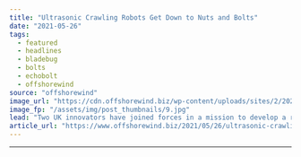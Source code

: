 ```yaml
---
title: "Ultrasonic Crawling Robots Get Down to Nuts and Bolts"
date: "2021-05-26"
tags: 
  - featured
  - headlines
  - bladebug
  - bolts
  - echobolt
  - offshorewind
source: "offshorewind"
image_url: "https://cdn.offshorewind.biz/wp-content/uploads/sites/2/2021/05/26140503/Ultrasonic-Crawling-Robots-Get-Down-to-Nuts-and-Bolts.jpg"
image_fp: "/assets/img/post_thumbnails/9.jpg"
lead: "Two UK innovators have joined forces in a mission to develop a robotic solution"
article_url: "https://www.offshorewind.biz/2021/05/26/ultrasonic-crawling-robots-get-down-to-nuts-and-bolts/"
---
```


---
